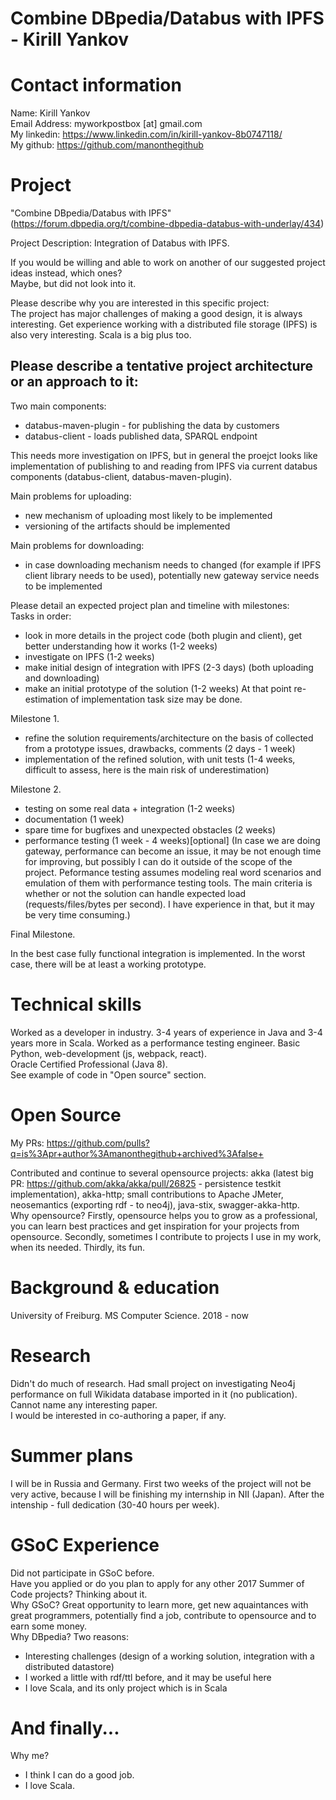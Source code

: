 # Combine DBpedia/Databus with IPFS - Kirill Yankov


# Contact information

Name: Kirill Yankov  
Email Address: myworkpostbox [at] gmail.com  
My linkedin: https://www.linkedin.com/in/kirill-yankov-8b0747118/  
My github: https://github.com/manonthegithub  
  
# Project
"Combine DBpedia/Databus with IPFS" (https://forum.dbpedia.org/t/combine-dbpedia-databus-with-underlay/434)

Project Description:
Integration of Databus with IPFS.

If you would be willing and able to work on another of our suggested project ideas instead, which ones?  
Maybe, but did not look into it.

Please describe why you are interested in this specific project:  
The project has major challenges of making a good design, it is always interesting. Get experience working with a distributed file storage (IPFS) is also very interesting. Scala is a big plus too.  

## Please describe a tentative project architecture or an approach to it:
Two main components:
 - databus-maven-plugin - for publishing the data by customers
 - databus-client - loads published data, SPARQL endpoint  

This needs more investigation on IPFS, but in general the proejct looks like implementation of publishing to and reading from IPFS via current databus components (databus-client, databus-maven-plugin). 

Main problems for uploading:
 - new mechanism of uploading most likely to be implemented
 - versioning of the artifacts should be implemented
 
 Main problems for downloading:
 - in case downloading mechanism needs to changed (for example if IPFS client library needs to be used), potentially new gateway service needs to be implemented

 
Please detail an expected project plan and timeline with milestones:  
Tasks in order:  

- look in more details in the project code (both plugin and client), get better understanding how it works (1-2 weeks)
- investigate on IPFS (1-2 weeks)
- make initial design of integration with IPFS (2-3 days) (both uploading and downloading)
- make an initial prototype of the solution (1-2 weeks)
At that point re-estimation of implementation task size may be done.

Milestone 1.
- refine the solution requirements/architecture on the basis of collected from a prototype issues, drawbacks, comments (2 days - 1 week)
- implementation of the refined solution, with unit tests (1-4 weeks, difficult to assess, here is the main risk of underestimation)

Milestone 2.
- testing on some real data + integration (1-2 weeks)
- documentation (1 week)
- spare time for bugfixes and unexpected obstacles (2 weeks)
- performance testing (1 week - 4 weeks)[optional] (In case we are doing gateway, performance can become an issue, it may be not enough time for improving, but possibly I can do it outside of the scope of the project. Peformance testing assumes modeling real word scenarios and emulation of them with performance testing tools. The main criteria is whether or not the solution can handle expected load (requests/files/bytes per second). I have experience in that, but it may be very time consuming.)

Final Milestone.

In the best case fully functional integration is implemented. In the worst case, there will be at least a working prototype.
<!--Please include in your plan how will you evaluate the performance of your contribution (in terms of time, or accuracy, or both), as well as which data sets you will use for that evaluation.-->
# Technical skills

Worked as a developer in industry. 3-4 years of experience in Java and 3-4 years more in Scala. Worked as a performance testing engineer. Basic Python, web-development (js, webpack, react).  
Oracle Certified Professional (Java 8).  
See example of code in "Open source" section.

# Open Source

My PRs: https://github.com/pulls?q=is%3Apr+author%3Amanonthegithub+archived%3Afalse+

Contributed and continue to several opensource projects: akka (latest big PR: https://github.com/akka/akka/pull/26825 - persistence testkit implementation), akka-http; small contributions to Apache JMeter, neosemantics (exporting rdf - to neo4j), java-stix, swagger-akka-http.  
Why opensource? Firstly, opensource  helps you to grow as a professional, you can learn best practices and get inspiration for your projects from opensource. Secondly, sometimes I contribute to projects I use in my work, when its needed. Thirdly, its fun.

# Background & education

University of Freiburg. MS Computer Science. 2018 - now

# Research

Didn't do much of research. Had small project on investigating Neo4j performance on full Wikidata database imported in it (no publication). Cannot name any interesting paper.  
I would be interested in co-authoring a paper, if any.

# Summer plans

I will be in Russia and Germany. First two weeks of the project will not be very active, because I will be finishing my internship in NII (Japan). After the intenship - full dedication (30-40 hours per week).

# GSoC Experience

Did not participate in GSoC before.  
Have you applied or do you plan to apply for any other 2017 Summer of Code projects? Thinking about it.  
Why GSoC? Great opportunity to learn more, get new aquaintances with great programmers, potentially find a job, contribute to opensource and to earn some money.  
Why DBpedia? Two reasons: 
 - Interesting challenges (design of a working solution, integration with a distributed datastore)
 - I worked a little with rdf/ttl before, and it may be useful here
 - I love Scala, and its only project which is in Scala
 
# And finally...

Why me?
 - I think I can do a good job.
 - I love Scala.
